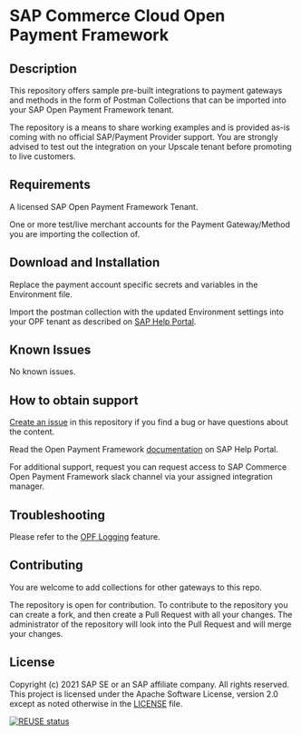 # SAP Commerce Cloud Open Payment Framework

## Description
This repository offers sample pre-built integrations to payment gateways and methods in the form of Postman Collections that can be imported into your SAP Open Payment Framework tenant.

The repository is a means to share working examples and is provided as-is coming with no official SAP/Payment Provider support. You are strongly advised to test out the integration on your Upscale tenant before promoting to live customers.

## Requirements
A licensed SAP Open Payment Framework Tenant.

One or more test/live merchant accounts for the Payment Gateway/Method you are importing the collection of.

## Download and Installation
Replace the payment account specific secrets and variables in the Environment file.

Import the postman collection with the updated Environment settings into your OPF tenant as described on [SAP Help Portal](https://help.sap.com/docs/MCS/41fb1a1906864b35b6a731dbd1d0cd86/562879e4d6fd4826b5d82219e5f19412.html?state=DRAFT&version=DEV&profile=20003453).

## Known Issues
No known issues.

## How to obtain support

[Create an issue](https://github.com/SAP-samples/upscale-commerce-open-payment-integration/issues) in this repository if you find a bug or have questions about the content.

Read the Open Payment Framework [documentation](https://help.sap.com/docs/MCS/41fb1a1906864b35b6a731dbd1d0cd86/f3d565da0d524b8081c861b4f5dea359.html?state=DRAFT&version=DEV&profile=20003453) on SAP Help Portal.
 
For additional support, request you can request access to SAP Commerce Open Payment Framework slack channel via your assigned integration manager.

## Troubleshooting

Please refer to the [OPF Logging](https://help.sap.com/docs/MCS/41fb1a1906864b35b6a731dbd1d0cd86/beab05c2985242d396b6f454dc1b8bea.html?state=DRAFT&version=DEV&profile=20003453) feature.

## Contributing
You are welcome to add collections for other gateways to this repo. 

The repository is open for contribution. To contribute to the repository you can create a fork, and then create a Pull Request with all your changes. The administrator of the repository will look into the Pull Request and will merge your changes.

## License
Copyright (c) 2021 SAP SE or an SAP affiliate company. All rights reserved. This project is licensed under the Apache Software License, version 2.0 except as noted otherwise in the [LICENSE](LICENSES/Apache-2.0.txt) file.

[![REUSE status](https://api.reuse.software/badge/github.com/SAP-samples/upscale-commerce-open-payment-integration)](https://api.reuse.software/info/github.com/SAP-samples/upscale-commerce-open-payment-integration)
